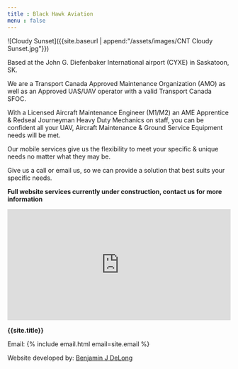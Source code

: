```yaml
---
title : Black Hawk Aviation
menu : false
---
```


![Cloudy Sunset]({{site.baseurl | append:"/assets/images/CNT Cloudy Sunset.jpg"}})

Based at the John G. Diefenbaker International airport (CYXE) in Saskatoon, SK.

We are a Transport Canada Approved Maintenance Organization (AMO) as well as an Approved UAS/UAV operator with a valid Transport Canada SFOC.

With a Licensed Aircraft Maintenance Engineer (M1/M2) an AME Apprentice & Redseal Journeyman Heavy Duty Mechanics on staff, you can be confident all your UAV, Aircraft Maintenance & Ground Service Equipment needs will be met.

Our mobile services give us the flexibility to meet your specific & unique needs no matter what they may be.

Give us a call or email us, so we can provide a solution that best suits your specific needs.

**Full website services currently under construction, contact us for more information**

<iframe src="https://www.google.com/maps/embed?pb=!1m14!1m8!1m3!1d9787.143029923045!2d-106.7004823!3d52.1745886!3m2!1i1024!2i768!4f13.1!3m3!1m2!1s0x0%3A0xbc1c480569cc6f73!2sSaskatoon+International+Airport+(YXE)!5e0!3m2!1sen!2sca!4v1479784398755" width="100%" height="250" frameborder="0" style="border:0" allowfullscreen></iframe>

**{{site.title}}**

Email: {% include email.html email=site.email %}

Website developed by: [Benjamin J DeLong](https://bozdoz.com)